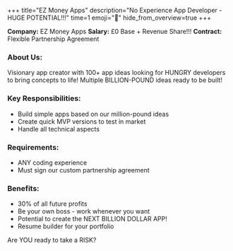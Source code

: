 +++
title="EZ Money Apps"
description="No Experience App Developer - HUGE POTENTIAL!!!"
time=1
emoji="📱"
hide_from_overview=true
+++

**Company:** EZ Money Apps
**Salary:** £0 Base + Revenue Share!!!
**Contract:** Flexible Partnership Agreement

### About Us:

Visionary app creator with 100+ app ideas looking for HUNGRY developers to bring concepts to life! Multiple BILLION-POUND ideas ready to be built!

### Key Responsibilities:

- Build simple apps based on our million-pound ideas
- Create quick MVP versions to test in market
- Handle all technical aspects

### Requirements:

- ANY coding experience
- Must sign our custom partnership agreement

### Benefits:

- 30% of all future profits
- Be your own boss - work whenever you want
- Potential to create the NEXT BILLION DOLLAR APP!
- Resume builder for your portfolio

Are YOU ready to take a RISK?
